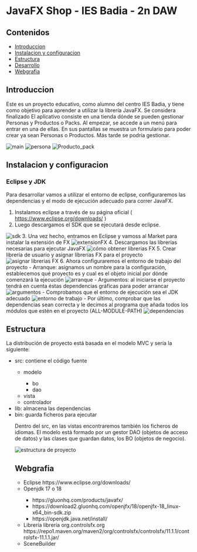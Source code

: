 # JavaFX Shop - IES Badia - 2n DAW

## Contenidos
- [Introduccion](#Introduccion)
- [Instalacion y configuracion](#Instalacion-y-configuracion)
- [Estructura](#Estructura)
- [Desarrollo](#Desarrollo)
- [Webgrafia](#Webgrafia)

## Introduccion
Este es un proyecto educativo, como alumno del centro IES Badia, y tiene como objetivo para aprender a utilizar la librería JavaFX. Se considera finalizado
El aplicativo consiste en una tienda dónde se pueden gestionar Personas y Productos o Packs. Al empezar, se accede a un menú para entrar en una de ellas. En sus pantallas se muestra un formulario para poder crear ya sean Personas o Productos. Más tarde se podría gestionar.

<img src="./img/intro/1-main.png" alt="main">
<img src="./img/intro/2-persona.png" alt="persona">
<img src="./img/intro/3-producto-pack.png" alt="Producto_pack">

## Instalacion y configuracion
### Eclipse y JDK
Para desarrollar vamos a utilizar el entorno de eclipse, configuraremos las dependencias y el modo de ejecución adecuado para correr JavaFX. 
1. Instalamos eclipse a través de su página oficial ( https://www.eclipse.org/downloads/ )
2. Luego descargamos el SDK que se ejecutará desde eclipse.
<img src="./img/install/1.sdk.png" alt="sdk">
3. Una vez hecho, entramos en Eclipse y vamoss al Market para instalar la extensión de FX
<img src="./img/install/2.extensionFX.png" alt="extensionFX">
4. Descargamos las librerías necesarias para ejecutar JavaFX
<img src="./img/install/3.obtenerLibreriasFX.png" alt="cómo obtener librerias FX">
5. Crear librería de usuario y asignar librerías FX para el proyecto
<img src="./img/install/4.asignarLibreriasFX.png" alt="asignar librerias FX">
6. Ahora configuraremos el entorno de trabajo del proyecto
-	Arranque: asignamos un nombre para la configuración, establecemos qué proyecto es y cual es el objeto inicial por dónde comenzará la ejecución 
<img src="./img/install/5.arranque.png" alt="arranque">
-	Argumentos: al iniciarse el proyecto tendrá en cuenta éstas dependencias gráficas para poder arrancar
<img src="./img/install/6.argumentos.png" alt="argumentos">
-	Comprobamos que el entorno de ejecución sea el JDK adecuado
<img src="./img/install/7.enviroment.png" alt="entorno de trabajo">
-	Por último, comprobar que las dependencias sean correcta y le decimos al programa que añada todos los módulos que estén en el proyecto (ALL-MODULE-PATH)
<img src="./img/install/8.dependencias.png" alt="dependencias">
 
## Estructura
La distribución de proyecto está basada en el modelo MVC y sería la siguiente:
<ul>
<li>src: contiene el código fuente</li>
<ul>
<li>modelo</li>
<ul>
<li>bo</li>
<li>dao</li>
</ul>
<li>vista</li>
<li>controlador</li>
</ul>
<li>lib: almacena las dependencias</li>
<li>bin: guarda ficheros para ejecutar</li>

Dentro del src, en las vistas encontraremos también los ficheros de idiomas.
El modelo está formado por un gestor DAO (objetos de acceso de datos) y las clases que guardan datos, los BO (objetos de negocio).

<img src="./img/estructura/estructura.png" alt="estructura de proyecto">

 ## Webgrafia 
<ul>
<li>Eclipse https://www.eclipse.org/downloads/</li>
<li> Openjdk 17 o 18</li>
<ul>
<li>https://gluonhq.com/products/javafx/</li>
<li>https://download2.gluonhq.com/openjfx/18/openjfx-18_linux-x64_bin-sdk.zip</li>
<li>https://openjdk.java.net/install/</li>
</ul>
<li>Librería librería org.controlsfx.org https://repo1.maven.org/maven2/org/controlsfx/controlsfx/11.1.1/controlsfx-11.1.1.jar/</li>
<li>SceneBuilder</li>
<ul>
